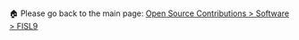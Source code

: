 🏠 Please go back to the main page: <a href="https://github.com/fermyno/open-source-contributions/tree/main/software/fisl9">Open Source Contributions > Software > FISL9</a>
